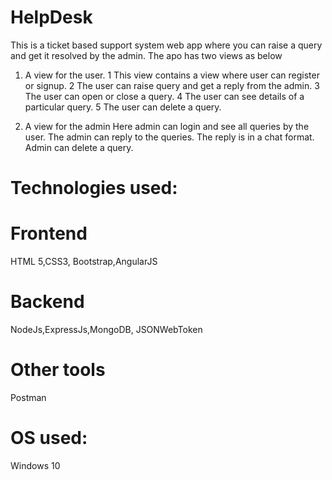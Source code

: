 # HelpDesk
This is a ticket based support system web app where you can raise a query and get it resolved by the admin. The apo has two views as below
1) A view for the user.
1 This view contains a view where user can register or signup.
2 The user can raise query and get a reply from the admin.
3 The user can open or close a query.
4 The user can see details of a particular query.
5 The user can delete a query.

2) A view for the admin
Here admin can login and see all queries by the user.
The admin can reply to the queries. The reply is in a chat format.
Admin can delete a query.

# Technologies used:
# Frontend
HTML 5,CSS3, Bootstrap,AngularJS

# Backend
NodeJs,ExpressJs,MongoDB, JSONWebToken

# Other tools
Postman

# OS used: 
Windows 10
